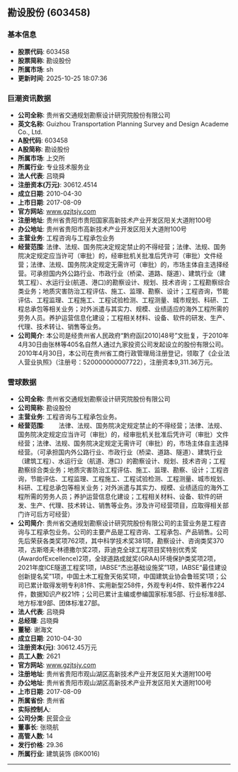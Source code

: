 ## 勘设股份 (603458)

### 基本信息

- **股票代码**: 603458
- **股票简称**: 勘设股份
- **所属市场**: sh
- **更新时间**: 2025-10-25 18:07:36

### 巨潮资讯数据

- **公司全称**: 贵州省交通规划勘察设计研究院股份有限公司
- **英文名称**: Guizhou Transportation Planning Survey and Design Academe Co., Ltd.
- **A股代码**: 603458
- **A股简称**: 勘设股份
- **所属市场**: 上交所
- **所属行业**: 专业技术服务业
- **法人代表**: 吕晓舜
- **注册资本(万元)**: 30612.4514
- **成立日期**: 2010-04-30
- **上市日期**: 2017-08-09
- **官方网站**: www.gzjtsjy.com
- **注册地址**: 贵州省贵阳市贵阳国家高新技术产业开发区阳关大道附100号
- **办公地址**: 贵州省贵阳市高新技术产业开发区阳关大道附100号
- **主营业务**: 工程咨询与工程承包业务
- **经营范围**: 法律、法规、国务院决定规定禁止的不得经营；法律、法规、国务院决定规定应当许可（审批）的，经审批机关批准后凭许可（审批）文件经营；法律、法规、国务院决定规定无需许可（审批）的，市场主体自主选择经营。可承担国内外公路行业、市政行业（桥梁、道路、隧道）、建筑行业（建筑工程）、水运行业(航道、港口)的勘察设计、规划、技术咨询；工程勘察综合类业务；地质灾害防治工程评估、施工、监理、勘察、设计；工程咨询，节能评估、工程监理、工程施工、工程试验检测、工程测量、城市规划、科研、工程总承包等相关业务；对外派遣与其实力、规模、业绩适应的海外工程所需的劳务人员。养护运营信息化建设；工程相关材料、设备、软件的研发、生产、代理、技术转让、销售等业务。
- **公司简介**: 本公司是经贵州省人民政府“黔府函[2010]48号”文批复，于2010年4月30日由张林等405名自然人通过九家投资公司发起设立的股份有限公司。2010年4月30日，本公司在贵州省工商行政管理局注册登记，领取了《企业法人营业执照》（注册号：520000000007722），注册资本9,311.36万元。

### 雪球数据

- **公司全称**: 贵州省交通规划勘察设计研究院股份有限公司
- **公司简称**: 勘设股份
- **主营业务**: 工程咨询与工程承包业务。
- **经营范围**: 　　法律、法规、国务院决定规定禁止的不得经营；法律、法规、国务院决定规定应当许可（审批）的，经审批机关批准后凭许可（审批）文件经营；法律、法规、国务院决定规定无需许可（审批）的，市场主体自主选择经营。（可承担国内外公路行业、市政行业（桥梁、道路、隧道）、建筑行业（建筑工程）、水运行业（航道、港口）的勘察设计、规划、技术咨询；工程勘察综合类业务；地质灾害防治工程评估、施工、监理、勘察、设计；工程咨询，节能评估、工程监理、工程施工、工程试验检测、工程测量、城市规划、科研、工程总承包等相关业务；对外派遣与其实力、规模、业绩适应的海外工程所需的劳务人员；养护运营信息化建设；工程相关材料、设备、软件的研发、生产、代理、技术转让、销售等业务。涉及许可经营项目，应取得相关部门许可后方可经营）
- **公司简介**: 贵州省交通规划勘察设计研究院股份有限公司的主营业务是工程咨询与工程承包业务。公司的主要产品是工程咨询、工程承包、产品销售。公司先后荣获各类奖项762项，其中科学技术奖381项，勘察设计、咨询类奖370项，古斯塔夫·林德撒尔奖2项，菲迪克全球工程项目奖特别优秀奖(AwardofExcellence)2项，全球道路成就奖(GRAA)环境保护类奖项2项，2021年度ICE隧道工程奖1项，IABSE“杰出基础设施奖”1项，IABSE“最佳建设创新提名奖”1项，中国土木工程詹天佑奖1项，中国建筑业协会鲁班奖1项；公司已累计取得发明专利81件、实用新型258件，外观专利4件、软件著作224件，数据知识产权21件；公司已累计主编或参编国家标准5部、行业标准8部、地方标准9部、团体标准27部。
- **法人代表**: 吕晓舜
- **总经理**: 吕晓舜
- **董秘**: 谢海文
- **成立日期**: 2010-04-30
- **注册资本(元)**: 30612.45万元
- **员工人数**: 2621
- **官方网站**: www.gzjtsjy.com
- **注册地址**: 贵州省贵阳市观山湖区高新技术产业开发区阳关大道附100号
- **办公地址**: 贵州省贵阳市观山湖区高新技术产业开发区阳关大道附100号
- **上市日期**: 2017-08-09
- **所属省份**: 贵州省
- **实际控制人**: 
- **公司分类**: 民营企业
- **董事长**: 张晓航
- **高管人数**: 14
- **发行价格**: 29.36
- **所属行业**: 建筑装饰 (BK0016)

---